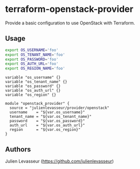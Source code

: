 # terraform-openstack-provider

Provide a basic configuration to use OpenStack with Terraform.

## Usage

```bash
export OS_USERNAME='foo'
export OS_TENANT_NAME='foo'
export OS_PASSWORD='foo'
export OS_AUTH_URL='foo'
export OS_REGION_NAME='foo'
```

```HCL
variable "os_username" {}
variable "os_tenant_name" {}
variable "os_password" {}
variable "os_auth_url" {}
variable "os_region" {}

module "openstack_provider" {
  source = "julienlevasseur/provider/openstack"
  username    = "${var.os_username}"
  tenant_name = "${var.os_tenant_name}"
  password    = "${var.os_password}"
  auth_url    = "${var.os_auth_url}"
  region      = "${var.os_region}"
}

```

## Authors

Julien Levasseur (https://github.com/julienlevasseur)
